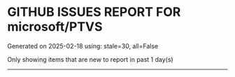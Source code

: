 
# GITHUB ISSUES REPORT FOR microsoft/PTVS


Generated on 2025-02-18 using: stale=30, all=False


Only showing items that are new to report in past 1 day(s)


---




















